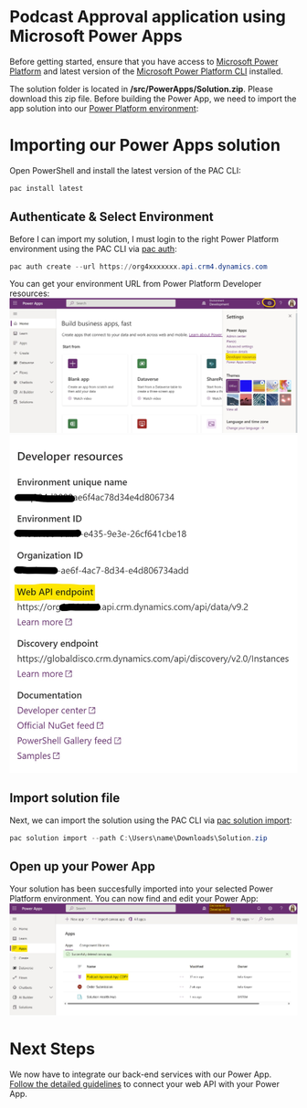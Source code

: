 # Podcast Approval application using Microsoft Power Apps

Before getting started, ensure that you have access to [Microsoft Power Platform](https://make.powerapps.com/) and latest version of the [Microsoft Power Platform CLI](https://docs.microsoft.com/de-de/power-platform/developer/cli/introduction) installed. 

The solution folder is located in **/src/PowerApps/Solution.zip**. Please download this zip file.
Before building the Power App, we need to import the app solution into our [Power Platform environment](https://docs.microsoft.com/en-us/power-platform/admin/environments-overview):

# Importing our Power Apps solution

Open PowerShell and install the latest version of the PAC CLI:

```PowerShell
pac install latest
```

## Authenticate & Select Environment

Before I can import my solution, I must login to the right Power Platform environment using the PAC CLI via [pac auth](https://docs.microsoft.com/en-us/power-platform/developer/cli/reference/auth):

```PowerShell
pac auth create --url https://org4xxxxxxx.api.crm4.dynamics.com
```

You can get your environment URL from Power Platform Developer resources:
![DevResources](./assets/devresources.jpg)
![DevAPI](./assets/devapi.jpg)


## Import solution file

Next, we can import the solution using the PAC CLI via [pac solution import](https://docs.microsoft.com/en-us/power-platform/developer/cli/reference/solution):

```PowerShell
pac solution import --path C:\Users\name\Downloads\Solution.zip
```

## Open up your Power App

Your solution has been succesfully imported into your selected Power Platform environment. You can now find and edit your Power App:
![powerapp](./assets/powerapp.jpg)


# Next Steps

We now have to integrate our back-end services with our Power App. [Follow the detailed guidelines](https://github.com/user/repo/demos/powerapps/README.md) to connect your web API with your Power App. 